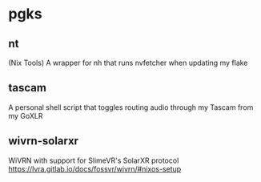 # pgks

## nt

(Nix Tools)
A wrapper for nh that runs nvfetcher when updating my flake

## tascam

A personal shell script that toggles routing audio through my Tascam from my GoXLR

## wivrn-solarxr

WiVRN with support for SlimeVR's SolarXR protocol
https://lvra.gitlab.io/docs/fossvr/wivrn/#nixos-setup